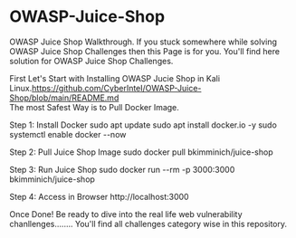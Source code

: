 # OWASP-Juice-Shop
OWASP Juice Shop Walkthrough. If you stuck somewhere while solving OWASP Juice Shop Challenges then this Page is for you. You'll find here solution for OWASP Juice Shop Challenges.

First Let's Start with Installing OWASP Jucie Shop in Kali Linux.https://github.com/CyberInteI/OWASP-Juice-Shop/blob/main/README.md                                             
The most Safest Way is to Pull Docker Image.

Step 1: Install Docker
sudo apt update
sudo apt install docker.io -y
sudo systemctl enable docker --now

Step 2: Pull Juice Shop Image
sudo docker pull bkimminich/juice-shop

Step 3: Run Juice Shop
sudo docker run --rm -p 3000:3000 bkimminich/juice-shop

Step 4: Access in Browser
http://localhost:3000

Once Done! Be ready to dive into the real life web vulnerability chanllenges........
You'll find all challenges category wise in this repository.
